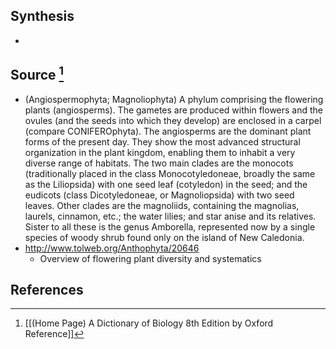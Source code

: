 ## Synthesis
- 
## Source [^1]
- (Angiospermophyta; Magnoliophyta) A phylum comprising the flowering plants (angiosperms). The gametes are produced within flowers and the ovules (and the seeds into which they develop) are enclosed in a carpel (compare CONIFEROphyta). The angiosperms are the dominant plant forms of the present day. They show the most advanced structural organization in the plant kingdom, enabling them to inhabit a very diverse range of habitats. The two main clades are the monocots (traditionally placed in the class Monocotyledoneae, broadly the same as the Liliopsida) with one seed leaf (cotyledon) in the seed; and the eudicots (class Dicotyledoneae, or Magnoliopsida) with two seed leaves. Other clades are the magnoliids, containing the magnolias, laurels, cinnamon, etc.; the water lilies; and star anise and its relatives. Sister to all these is the genus Amborella, represented now by a single species of woody shrub found only on the island of New Caledonia.
- http://www.tolweb.org/Anthophyta/20646
	- Overview of flowering plant diversity and systematics
## References

[^1]: [[(Home Page) A Dictionary of Biology 8th Edition by Oxford Reference]]